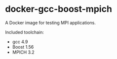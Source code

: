 # docker-gcc-boost-mpich

A Docker image for testing MPI applications.

Included toolchain:
- gcc 4.9
- Boost 1.56
- MPICH 3.2
